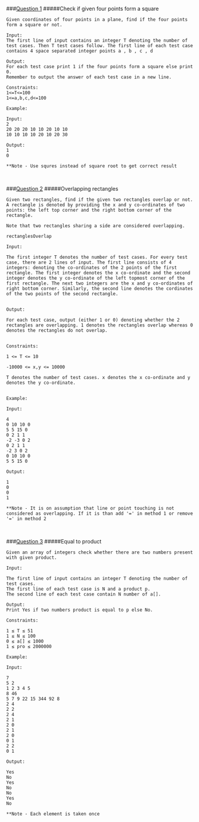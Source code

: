 ###[Question 1](./question1.cpp) 
#####Check if given four points form a square


    Given coordinates of four points in a plane, find if the four points form a square or not.
	
	Input:
	The first line of input contains an integer T denoting the number of test cases. Then T test cases follow. The first line of each test case contains 4 space separated integer points a , b , c , d
	
	Output:
	For each test case print 1 if the four points form a square else print 0.
	Remember to output the answer of each test case in a new line.
	
	Constraints:
	1<=T<=100
	1<=a,b,c,d<=100
	
	Example:
	
	Input:
	2
	20 20 20 10 10 20 10 10
	10 10 10 10 20 10 20 30

	Output:
	1
	0
	
	**Note - Use squres instead of square root to get correct result		

<br>

###[Question 2](./question2.cpp)
#####Overlapping rectangles


    Given two rectangles, find if the given two rectangles overlap or not. A rectangle is denoted by providing the x and y co-ordinates of two points: the left top corner and the right bottom corner of the rectangle.

    Note that two rectangles sharing a side are considered overlapping.

    rectanglesOverlap

    Input:

    The first integer T denotes the number of test cases. For every test case, there are 2 lines of input. The first line consists of 4 integers: denoting the co-ordinates of the 2 points of the first rectangle. The first integer denotes the x co-ordinate and the second integer denotes the y co-ordinate of the left topmost corner of the first rectangle. The next two integers are the x and y co-ordinates of right bottom corner. Similarly, the second line denotes the cordinates of the two points of the second rectangle.


    Output:

    For each test case, output (either 1 or 0) denoting whether the 2 rectangles are overlapping. 1 denotes the rectangles overlap whereas 0 denotes the rectangles do not overlap.


    Constraints:

    1 <= T <= 10

    -10000 <= x,y <= 10000

    T denotes the number of test cases. x denotes the x co-ordinate and y denotes the y co-ordinate.


    Example:

    Input:

    4
    0 10 10 0
    5 5 15 0
    0 2 1 1
    -2 -3 0 2
    0 2 1 1
    -2 3 0 2
    0 10 10 0
    5 5 15 0

    Output:

    1
    0
    0
    1
    
    **Note - It is on assumption that line or point touching is not considered as overlapping. If it is than add '=' in method 1 or remove '=' in method 2
    
<br>

###[Question 3](./question3.cpp)
#####Equal to product


    Given an array of integers check whether there are two numbers present with given product.
    
    Input:
    
    The first line of input contains an integer T denoting the number of test cases.
    The first line of each test case is N and a product p.
    The second line of each test case contain N number of a[].
    
    Output:
    Print Yes if two numbers product is equal to p else No.
    
    Constraints:
    
    1 ≤ T ≤ 51
    1 ≤ N ≤ 100
    0 ≤ a[] ≤ 1000
    1 ≤ pro ≤ 2000000
    
    Example:
    
    Input:

    7
    5 2
    1 2 3 4 5
    8 46
    5 7 9 22 15 344 92 8
    2 4
    2 2
    2 4
    2 1
    2 0
    2 1
    2 0
    0 1
    2 2
    0 1
    
    Output:
    
    Yes
    No
    Yes
    No
    No
    Yes
    No
    
    **Note - Each element is taken once
